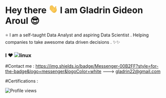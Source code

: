 # Hey there <img src = "https://raw.githubusercontent.com/ABSphreak/ABSphreak/master/gifs/Hi.gif" width = 30px></img> I am Gladrin Gideon Aroul :sunglasses:
:star: I am a self-taught Data Analyst and aspiring Data Scientist . Helping companies to take awesome data driven decisions .
✨✨
### I :heart: <img alt="linux" src="https://img.shields.io/badge/Linux-FCC624?style=for-the-badge&logo=linux&logoColor=black"/>

#Contact me :
https://img.shields.io/badge/Messenger-00B2FF?style=for-the-badge&logo=messenger&logoColor=white ---> gladrin22@gmail.com

#Certifications :

![Profile views](https://gpvc.arturio.dev/Gladrin22)

